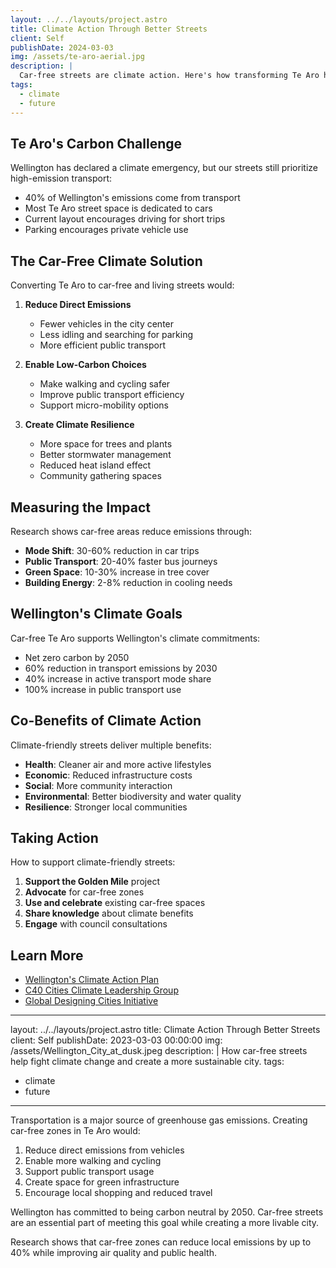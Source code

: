 ```yaml
---
layout: ../../layouts/project.astro
title: Climate Action Through Better Streets
client: Self
publishDate: 2024-03-03
img: /assets/te-aro-aerial.jpg
description: |
  Car-free streets are climate action. Here's how transforming Te Aro helps fight climate change.
tags:
  - climate
  - future
---
```


## Te Aro's Carbon Challenge

Wellington has declared a climate emergency, but our streets still prioritize high-emission transport:

- 40% of Wellington's emissions come from transport
- Most Te Aro street space is dedicated to cars
- Current layout encourages driving for short trips
- Parking encourages private vehicle use

## The Car-Free Climate Solution

Converting Te Aro to car-free and living streets would:

1. **Reduce Direct Emissions**
   - Fewer vehicles in the city center
   - Less idling and searching for parking
   - More efficient public transport

2. **Enable Low-Carbon Choices**
   - Make walking and cycling safer
   - Improve public transport efficiency
   - Support micro-mobility options

3. **Create Climate Resilience**
   - More space for trees and plants
   - Better stormwater management
   - Reduced heat island effect
   - Community gathering spaces

## Measuring the Impact

Research shows car-free areas reduce emissions through:

- **Mode Shift**: 30-60% reduction in car trips
- **Public Transport**: 20-40% faster bus journeys
- **Green Space**: 10-30% increase in tree cover
- **Building Energy**: 2-8% reduction in cooling needs

## Wellington's Climate Goals

Car-free Te Aro supports Wellington's climate commitments:

- Net zero carbon by 2050
- 60% reduction in transport emissions by 2030
- 40% increase in active transport mode share
- 100% increase in public transport use

## Co-Benefits of Climate Action

Climate-friendly streets deliver multiple benefits:

- **Health**: Cleaner air and more active lifestyles
- **Economic**: Reduced infrastructure costs
- **Social**: More community interaction
- **Environmental**: Better biodiversity and water quality
- **Resilience**: Stronger local communities

## Taking Action

How to support climate-friendly streets:

1. **Support the Golden Mile** project
2. **Advocate** for car-free zones
3. **Use and celebrate** existing car-free spaces
4. **Share knowledge** about climate benefits
5. **Engage** with council consultations

## Learn More

- [Wellington's Climate Action Plan](https://wellington.govt.nz/climate-change-sustainability-environment/climate-change)
- [C40 Cities Climate Leadership Group](https://www.c40.org)
- [Global Designing Cities Initiative](https://globaldesigningcities.org)
---
layout: ../../layouts/project.astro
title: Climate Action Through Better Streets
client: Self
publishDate: 2023-03-03 00:00:00
img: /assets/Wellington_City_at_dusk.jpeg
description: |
  How car-free streets help fight climate change and create a more sustainable city.
tags:
  - climate
  - future
---

Transportation is a major source of greenhouse gas emissions. Creating car-free zones in Te Aro would:

1. Reduce direct emissions from vehicles
2. Enable more walking and cycling
3. Support public transport usage
4. Create space for green infrastructure
5. Encourage local shopping and reduced travel

Wellington has committed to being carbon neutral by 2050. Car-free streets are an essential part of meeting this goal while creating a more livable city.

Research shows that car-free zones can reduce local emissions by up to 40% while improving air quality and public health.
